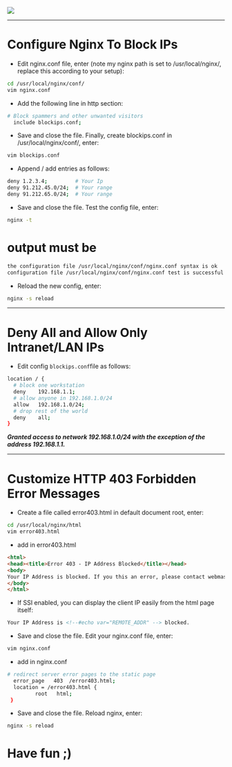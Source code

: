 ![](https://github.com/nu11secur1ty/Linux_Deployment_Administration_Hacks/blob/master/NGINX-Block%20And%20Deny%20IP%20Address/nginx-openssl-security-1.png)

-------------------------------------------------------------------------------------------------------------------------

# Configure Nginx To Block IPs
- Edit nginx.conf file, enter (note my nginx path is set to /usr/local/nginx/, replace this according to your setup):

```bash
cd /usr/local/nginx/conf/
vim nginx.conf
```
- Add the following line in http section:

```bash
# Block spammers and other unwanted visitors 
  include blockips.conf;
```
- Save and close the file. Finally, create blockips.conf in /usr/local/nginx/conf/, enter:
```bash
vim blockips.conf
```
- Append / add entries as follows:

```bash
deny 1.2.3.4;         # Your Ip
deny 91.212.45.0/24;  # Your range
deny 91.212.65.0/24;  # Your range
```
- Save and close the file. Test the config file, enter:

```bash
nginx -t
```
#  output must be
```bash
the configuration file /usr/local/nginx/conf/nginx.conf syntax is ok
configuration file /usr/local/nginx/conf/nginx.conf test is successful
```
- Reload the new config, enter:

```bash
nginx -s reload
```
-----------------------------------------------------------------------------------------------------


# Deny All and Allow Only Intranet/LAN IPs

- Edit config ```blockips.conf```file as follows:
```bash 
location / {
  # block one workstation
  deny    192.168.1.1;
  # allow anyone in 192.168.1.0/24
  allow   192.168.1.0/24;
  # drop rest of the world 
  deny    all;
}
```
***Granted access to network 192.168.1.0/24 with the exception of the address 192.168.1.1.***

---------------------------------------------------------------------------------------------------


# Customize HTTP 403 Forbidden Error Messages

- Create a file called error403.html in default document root, enter:

```bash
cd /usr/local/nginx/html
vim error403.html
```
- add in error403.html

```html
<html>
<head><title>Error 403 - IP Address Blocked</title></head>
<body>
Your IP Address is blocked. If you this an error, please contact webmaster with your IP at webmaster@example.com
</body>
</html>
```
- If SSI enabled, you can display the client IP easily from the html page itself:

```html
Your IP Address is <!--#echo var="REMOTE_ADDR" --> blocked.
```

- Save and close the file. Edit your nginx.conf file, enter:

```bash
vim nginx.conf
```
- add in nginx.conf

```bash
# redirect server error pages to the static page
  error_page   403  /error403.html;
  location = /error403.html {
         root   html;
 }
 ```
 - Save and close the file. Reload nginx, enter:
 
 ```bash 
 nginx -s reload
 ```
 # Have fun ;)
 
 















